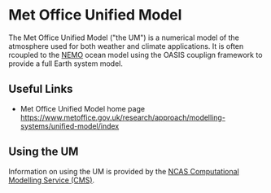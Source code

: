 # Met Office Unified Model

The Met Office Unified Model ("the UM") is a numerical model of the
atmosphere used for both weather and climate applications. It is often
rcoupled to the [NEMO](../nemo/nemo.md) ocean model using the OASIS
couplign framework to provide a full Earth system model.

## Useful Links

  - Met Office Unified Model home page
    <https://www.metoffice.gov.uk/research/approach/modelling-systems/unified-model/index>

## Using the UM

Information on using the UM is provided by the
[NCAS Computational Modelling Service (CMS)](http://cms.ncas.ac.uk/).


